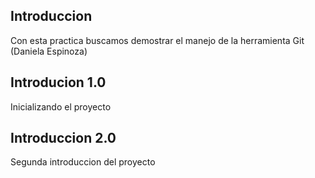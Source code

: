 ## Introduccion
Con esta practica buscamos demostrar el manejo de la herramienta Git (Daniela Espinoza)

## Introducion 1.0
Inicializando el proyecto

## Introduccion 2.0
Segunda introduccion del proyecto